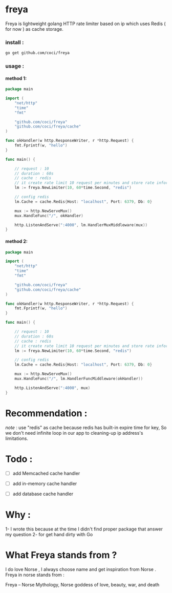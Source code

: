 # freya

Freya is lightweight golang HTTP rate limiter based on ip which uses Redis ( for now ) as cache storage.

### install :

```bash
go get github.com/coci/freya
```

### usage :

#### method 1:

```go
package main

import (
	"net/http"
	"time"
	"fmt"

	"github.com/coci/freya"
	"github.com/coci/freya/cache"
)

func okHandler(w http.ResponseWriter, r *http.Request) {
	fmt.Fprintf(w, "hello")
}

func main() {

	// request : 10
	// duration : 60s
	// cache : redis
	// it create rate limit 10 request per minutes and store rate information on redis
	lm := freya.NewLimiter(10, 60*time.Second, "redis")

	// config redis
	lm.Cache = cache.Redis{Host: "localhost", Port: 6379, Db: 0}

	mux := http.NewServeMux()
	mux.HandleFunc("/", okHandler)

	http.ListenAndServe(":4000", lm.HandlerMuxMiddleware(mux))
}

```

#### method 2:

```go
package main

import (
	"net/http"
	"time"
	"fmt"

	"github.com/coci/freya"
	"github.com/coci/freya/cache"
)

func okHandler(w http.ResponseWriter, r *http.Request) {
	fmt.Fprintf(w, "hello")
}

func main() {

	// request : 10
	// duration : 60s
	// cache : redis
	// it create rate limit 10 request per minutes and store rate information on redis
	lm := freya.NewLimiter(10, 60*time.Second, "redis")

	// config redis
	lm.Cache = cache.Redis{Host: "localhost", Port: 6379, Db: 0}

	mux := http.NewServeMux()
	mux.HandleFunc("/", lm.HandlerFuncMiddleware(okHandler))

	http.ListenAndServe(":4000", mux)
}

```

# Recommendation :

*note* : use "redis" as cache because redis has built-in expire time for key, So we don't need infinite loop in our app to
cleaning-up ip address's limitations.


# Todo :

- [ ] add Memcached cache handler

- [ ] add in-memory cache handler

- [ ] add database cache handler


# Why :

1- I wrote this because at the time I didn't find proper package that answer my question
2- for get hand dirty with Go


# What Freya stands from ?

I do love Norse , I always choose name and get inspiration from Norse . Freya in norse stands from :

Freya – Norse Mythology, Norse goddess of love, beauty, war, and death
